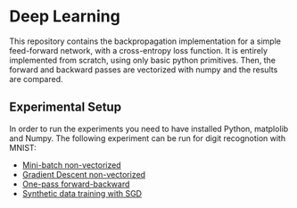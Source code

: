 # Deep Learning

This repository contains the backpropagation implementation for a simple feed-forward network, with a cross-entropy loss function. It is entirely implemented from scratch, using only
basic python primitives. Then, the forward and backward passes are vectorized with numpy and the results are compared.

## Experimental Setup

In order to run the experiments you need to have installed Python, matplolib and Numpy.
The following experiment can be run for digit recognotion with MNIST:

- [Mini-batch non-vectorized](https://github.com/simoneVU/DeepLearning/tree/main/Deep%20Learning%201)
- [Gradient Descent non-vectorized](https://github.com/simoneVU/DeepLearning/blob/main/Deep%20Learning%201/training_MNIST_SGD.py)
- [One-pass forward-backward](https://github.com/simoneVU/DeepLearning/blob/main/Deep%20Learning%201/training_simple.py)
- [Synthetic data training with SGD](https://github.com/simoneVU/DeepLearning/blob/main/Deep%20Learning%201/traning_synth.py)
